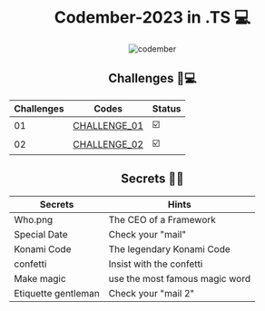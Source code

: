 <div align="center">

# Codember-2023 in .TS 💻

![codember](https://github.com/Jose-Familia/Codember-2023/assets/128924389/df8ef421-0188-45f0-92fb-ba04a64c94e7)
  
## Challenges 🚀💻

| Challenges | Codes| Status |
|------------|------------|------------|
| 01 | [CHALLENGE_01](https://github.com/Jose-Familia/Codember-2023/blob/main/Challenges/Challenge1.ts)  | ☑️  |
| 02 | [CHALLENGE_02](https://github.com/Jose-Familia/Codember-2023/blob/main/Challenges/Challenge2.ts)  | ☑️  |

## Secrets 🤫🔐

| Secrets | Hints |
|---------|-------|
| Who.png | The CEO of a Framework |
| Special Date | Check your "mail" |
| Konami Code | The legendary Konami Code |
| confetti | Insist with the confetti |
| Make magic | use the most famous magic word |
| Etiquette gentleman | Check your "mail 2" |

</div>
